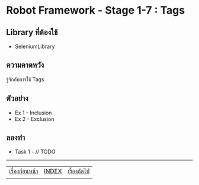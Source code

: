 # Robot Framework - Stage 1-7 : Tags

## Library ที่ต้องใช้

* SeleniumLibrary

## ความคาดหวัง

รู้จักกับการใช้ Tags

## ตัวอย่าง

* Ex 1 - Inclusion
* Ex 2 - Exclusion

## ลองทำ

* Task 1 - // TODO

---

|   |   |   |
| - | - | - |
| [เรื่องก่อนหน้า](../1-6/README.md) | [INDEX](../README.md) | [เรื่องถัดไป](../1-8/README.md) |
|   |   |   |

